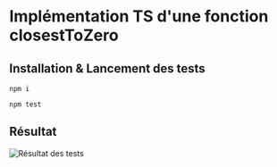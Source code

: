# Implémentation TS d'une fonction closestToZero

## Installation & Lancement des tests

`npm i`

`npm test`

## Résultat

![Résultat des tests](https://i.imgur.com/yqSOoYz.png)
